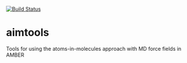 [![Build Status](https://travis-ci.org/nhenriksen/aimtools.svg?branch=master)](https://travis-ci.org/nhenriksen/aimtools)
# aimtools
Tools for using the atoms-in-molecules approach with MD force fields in AMBER

